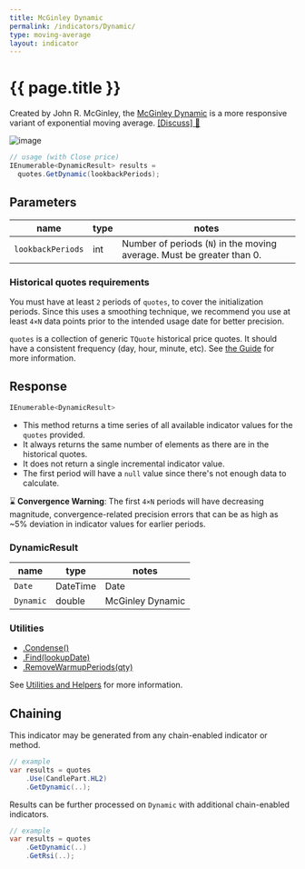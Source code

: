 ```yaml
---
title: McGinley Dynamic
permalink: /indicators/Dynamic/
type: moving-average
layout: indicator
---
```


# {{ page.title }}

Created by John R. McGinley, the [McGinley Dynamic](https://www.investopedia.com/terms/m/mcginley-dynamic.asp) is a more responsive variant of exponential moving average.
[[Discuss] :speech_balloon:]({{site.github.repository_url}}/discussions/866 "Community discussion about this indicator")

![image]({{site.baseurl}}/assets/charts/Dynamic.png)

```csharp
// usage (with Close price)
IEnumerable<DynamicResult> results =
  quotes.GetDynamic(lookbackPeriods);
```

## Parameters

| name | type | notes
| -- |-- |--
| `lookbackPeriods` | int | Number of periods (`N`) in the moving average.  Must be greater than 0.

### Historical quotes requirements

You must have at least `2` periods of `quotes`, to cover the initialization periods.  Since this uses a smoothing technique, we recommend you use at least `4×N` data points prior to the intended usage date for better precision.

`quotes` is a collection of generic `TQuote` historical price quotes.  It should have a consistent frequency (day, hour, minute, etc).  See [the Guide]({{site.baseurl}}/guide/#historical-quotes) for more information.

## Response

```csharp
IEnumerable<DynamicResult>
```

- This method returns a time series of all available indicator values for the `quotes` provided.
- It always returns the same number of elements as there are in the historical quotes.
- It does not return a single incremental indicator value.
- The first period will have a `null` value since there's not enough data to calculate.

:hourglass: **Convergence Warning**: The first `4×N` periods will have decreasing magnitude, convergence-related precision errors that can be as high as ~5% deviation in indicator values for earlier periods.

### DynamicResult

| name | type | notes
| -- |-- |--
| `Date` | DateTime | Date
| `Dynamic` | double | McGinley Dynamic

### Utilities

- [.Condense()]({{site.baseurl}}/utilities#condense)
- [.Find(lookupDate)]({{site.baseurl}}/utilities#find-indicator-result-by-date)
- [.RemoveWarmupPeriods(qty)]({{site.baseurl}}/utilities#remove-warmup-periods)

See [Utilities and Helpers]({{site.baseurl}}/utilities#utilities-for-indicator-results) for more information.

## Chaining

This indicator may be generated from any chain-enabled indicator or method.

```csharp
// example
var results = quotes
    .Use(CandlePart.HL2)
    .GetDynamic(..);
```

Results can be further processed on `Dynamic` with additional chain-enabled indicators.

```csharp
// example
var results = quotes
    .GetDynamic(..)
    .GetRsi(..);
```
